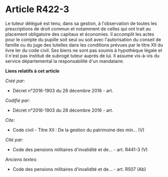 # Article R422-3

Le tuteur délégué est tenu, dans sa gestion, à l'observation de toutes les prescriptions de droit commun et notamment de
celles qui ont trait au placement obligatoire des capitaux et économies. Il accomplit les actes pour le compte du pupille
soit seul ou soit avec l'autorisation du conseil de famille ou du juge des tutelles dans les conditions prévues par le titre
XII du livre Ier du code civil. Ses biens ne sont pas soumis à hypothèque légale et il n'est pas institué de subrogé tuteur
auprès de lui. Il assume vis-à-vis du service départemental la responsabilité d'un mandataire.

**Liens relatifs à cet article**

_Créé par_:

  - Décret n°2016-1903 du 28 décembre 2016 - art.

_Codifié par_:

  - Décret n°2016-1903 du 28 décembre 2016 - art.

_Cite_:

  - Code civil -  Titre XII : De la gestion du patrimoine des min... (V)

_Cité par_:

  - Code des pensions militaires d'invalidité et de... - art. R441-3 (V)

_Anciens textes_:

  - Code des pensions militaires d'invalidité et de... - art. R507 (Ab)
